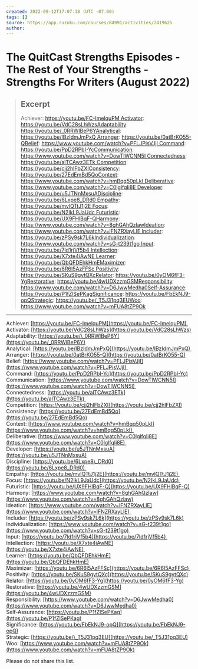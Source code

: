 ```yaml
---
created: 2022-09-12T17:07:18 (UTC -07:00)
tags: []
source: https://app.ruzuku.com/courses/84991/activities/2419625
author: 
---
```


# The QuitCast Strengths Episodes - The Rest of Your Strengths - Strengths For Writers (August 2022)

> ## Excerpt
> Achiever: https://youtu.be/FC-ImelquPM Activator: https://youtu.be/VdC28sLhWzsAdaptability: https://youtu.be/_0RRWlBeP6YAnalytical: https://youtu.be/IBzIdmJmPxQ Arranger: https://youtu.be/0atBrKO55-QBelief: https://www.youtube.com/watch?v=PFLJPisVJjI Command: https://youtu.be/PpD2RPbI-YcCommunication: https://www.youtube.com/watch?v=DowTlWCNN5I Connectedness: https://youtu.be/alTCAwz3ETk Competition: https://youtu.be/cjj2hlFbZXIConsistency: https://youtu.be/27EdEmBd5QoContext: https://www.youtube.com/watch?v=hmBqq50pLkI Deliberative: https://www.youtube.com/watch?v=C0lglfqIi8E Developer: https://youtu.be/u5JTNnMxsuADiscipline: https://youtu.be/6Lxpe8_DRd0 Empathy: https://youtu.be/mvlQTtJ1j2E Focus: https://youtu.be/N2IkL9JaUdc Futuristic: https://youtu.be/UX9FHlBqF-QHarmony: https://www.youtube.com/watch?v=8ghGAhQzlawIdeation: https://www.youtube.com/watch?v=lFNZRXayLlE Includer: https://youtu.be/zPSy9sk7L6kIndividualization: https://www.youtube.com/watch?v=sG-t239t1go Input: https://youtu.be/7ld1rjVf5b4 Intellection: https://youtu.be/X7xte4iAwNE Learner: https://youtu.be/QbQFDEhkHmEMaximizer: https://youtu.be/6R6I5AzFFSc Positivity: https://youtu.be/SKuS9gytQXcRelator: https://youtu.be/0yOM6fF3-YgRestorative: https://youtu.be/4wUDXzzmGSMResponsibility: https://www.youtube.com/watch?v=D6JwwMedha0Self-Assurance: https://youtu.be/P1fZlSePKagSignificance: https://youtu.be/FbEkNJ9-opQStrategic: https://youtu.be/_T5J31pq3EUWoo: https://www.youtube.com/watch?v=mFUA8tZP9Ok

---
Achiever: [https://youtu.be/FC-ImelquPM](https://youtu.be/FC-ImelquPM)   
Activator: [https://youtu.be/VdC28sLhWzs](https://youtu.be/VdC28sLhWzs)  
Adaptability: [https://youtu.be/\_0RRWlBeP6Y](https://youtu.be/_0RRWlBeP6Y)  
Analytical: [https://youtu.be/IBzIdmJmPxQ](https://youtu.be/IBzIdmJmPxQ)   
Arranger: [https://youtu.be/0atBrKO55-Q](https://youtu.be/0atBrKO55-Q)  
Belief: [https://www.youtube.com/watch?v=PFLJPisVJjI](https://www.youtube.com/watch?v=PFLJPisVJjI)   
Command: [https://youtu.be/PpD2RPbI-Yc](https://youtu.be/PpD2RPbI-Yc)  
Communication: [https://www.youtube.com/watch?v=DowTlWCNN5I](https://www.youtube.com/watch?v=DowTlWCNN5I)   
Connectedness: [https://youtu.be/alTCAwz3ETk](https://youtu.be/alTCAwz3ETk)   
Competition: [https://youtu.be/cjj2hlFbZXI](https://youtu.be/cjj2hlFbZXI)  
Consistency: [https://youtu.be/27EdEmBd5Qo](https://youtu.be/27EdEmBd5Qo)  
Context: [https://www.youtube.com/watch?v=hmBqq50pLkI](https://www.youtube.com/watch?v=hmBqq50pLkI)   
Deliberative: [https://www.youtube.com/watch?v=C0lglfqIi8E](https://www.youtube.com/watch?v=C0lglfqIi8E)   
Developer: [https://youtu.be/u5JTNnMxsuA](https://youtu.be/u5JTNnMxsuA)  
Discipline: [https://youtu.be/6Lxpe8\_DRd0](https://youtu.be/6Lxpe8_DRd0)   
Empathy: [https://youtu.be/mvlQTtJ1j2E](https://youtu.be/mvlQTtJ1j2E)   
Focus: [https://youtu.be/N2IkL9JaUdc](https://youtu.be/N2IkL9JaUdc)   
Futuristic: [https://youtu.be/UX9FHlBqF-Q](https://youtu.be/UX9FHlBqF-Q)  
Harmony: [https://www.youtube.com/watch?v=8ghGAhQzlaw](https://www.youtube.com/watch?v=8ghGAhQzlaw)  
Ideation: [https://www.youtube.com/watch?v=lFNZRXayLlE](https://www.youtube.com/watch?v=lFNZRXayLlE)   
Includer: [https://youtu.be/zPSy9sk7L6k](https://youtu.be/zPSy9sk7L6k)  
Individualization: [https://www.youtube.com/watch?v=sG-t239t1go](https://www.youtube.com/watch?v=sG-t239t1go)   
Input: [https://youtu.be/7ld1rjVf5b4](https://youtu.be/7ld1rjVf5b4)   
Intellection: [https://youtu.be/X7xte4iAwNE](https://youtu.be/X7xte4iAwNE)   
Learner: [https://youtu.be/QbQFDEhkHmE](https://youtu.be/QbQFDEhkHmE)  
Maximizer: [https://youtu.be/6R6I5AzFFSc](https://youtu.be/6R6I5AzFFSc)   
Positivity: [https://youtu.be/SKuS9gytQXc](https://youtu.be/SKuS9gytQXc)  
Relator: [https://youtu.be/0yOM6fF3-Yg](https://youtu.be/0yOM6fF3-Yg)  
Restorative: [https://youtu.be/4wUDXzzmGSM](https://youtu.be/4wUDXzzmGSM)  
Responsibility: [https://www.youtube.com/watch?v=D6JwwMedha0](https://www.youtube.com/watch?v=D6JwwMedha0)  
Self-Assurance: [https://youtu.be/P1fZlSePKag](https://youtu.be/P1fZlSePKag)  
Significance: [https://youtu.be/FbEkNJ9-opQ](https://youtu.be/FbEkNJ9-opQ)  
Strategic: [https://youtu.be/\_T5J31pq3EU](https://youtu.be/_T5J31pq3EU)  
Woo: [https://www.youtube.com/watch?v=mFUA8tZP9Ok](https://www.youtube.com/watch?v=mFUA8tZP9Ok)

Please do not share this list.
